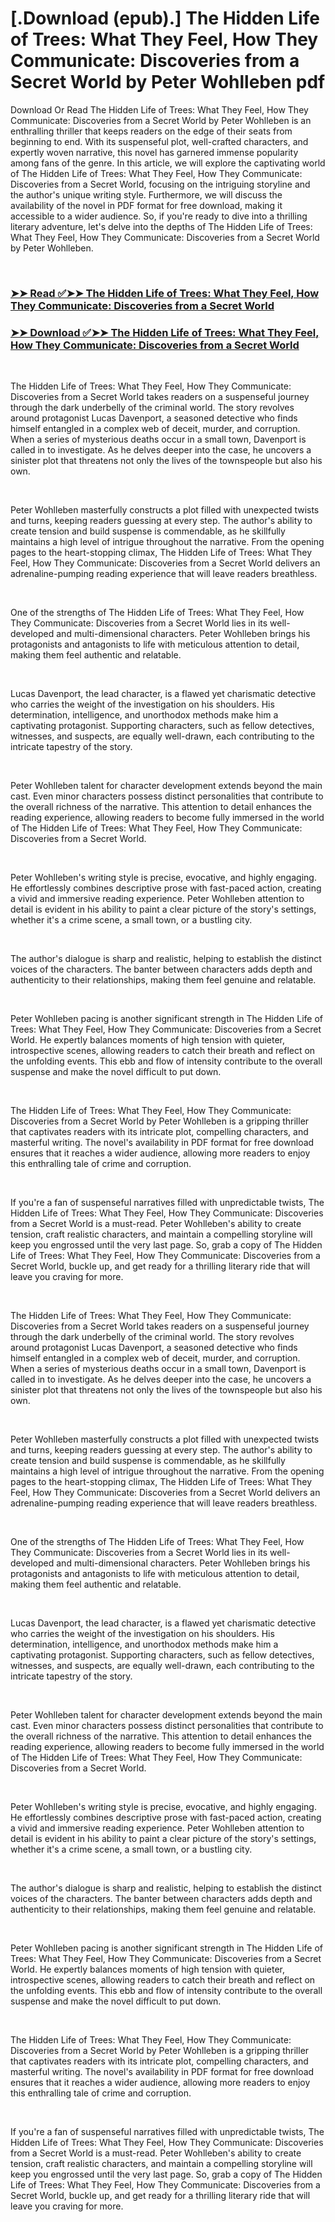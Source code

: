 # [.Download (epub).] The Hidden Life of Trees: What They Feel, How They Communicate: Discoveries from a Secret World by Peter Wohlleben pdf

<p>Download Or Read The Hidden Life of Trees: What They Feel, How They Communicate: Discoveries from a Secret World by Peter Wohlleben is an enthralling thriller that keeps readers on the edge of their seats from beginning to end. With its suspenseful plot, well-crafted characters, and expertly woven narrative, this novel has garnered immense popularity among fans of the genre. In this article, we will explore the captivating world of The Hidden Life of Trees: What They Feel, How They Communicate: Discoveries from a Secret World, focusing on the intriguing storyline and the author's unique writing style. Furthermore, we will discuss the availability of the novel in PDF format for free download, making it accessible to a wider audience. So, if you're ready to dive into a thrilling literary adventure, let's delve into the depths of The Hidden Life of Trees: What They Feel, How They Communicate: Discoveries from a Secret World by Peter Wohlleben.</p>
<p>&nbsp;</p>

### [➤➤ Read ✅➤➤ The Hidden Life of Trees: What They Feel, How They Communicate: Discoveries from a Secret World](https://thehelpfulbooks.blogspot.com/id/28256439)

### [➤➤ Download ✅➤➤ The Hidden Life of Trees: What They Feel, How They Communicate: Discoveries from a Secret World](https://thehelpfulbooks.blogspot.com/id/28256439)

<p>&nbsp;</p>
<p>The Hidden Life of Trees: What They Feel, How They Communicate: Discoveries from a Secret World takes readers on a suspenseful journey through the dark underbelly of the criminal world. The story revolves around protagonist Lucas Davenport, a seasoned detective who finds himself entangled in a complex web of deceit, murder, and corruption. When a series of mysterious deaths occur in a small town, Davenport is called in to investigate. As he delves deeper into the case, he uncovers a sinister plot that threatens not only the lives of the townspeople but also his own.</p>
<p>&nbsp;</p>
<p>Peter Wohlleben masterfully constructs a plot filled with unexpected twists and turns, keeping readers guessing at every step. The author's ability to create tension and build suspense is commendable, as he skillfully maintains a high level of intrigue throughout the narrative. From the opening pages to the heart-stopping climax, The Hidden Life of Trees: What They Feel, How They Communicate: Discoveries from a Secret World delivers an adrenaline-pumping reading experience that will leave readers breathless.</p>
<p>&nbsp;</p>
<p>One of the strengths of The Hidden Life of Trees: What They Feel, How They Communicate: Discoveries from a Secret World lies in its well-developed and multi-dimensional characters. Peter Wohlleben brings his protagonists and antagonists to life with meticulous attention to detail, making them feel authentic and relatable.</p>
<p>&nbsp;</p>
<p>Lucas Davenport, the lead character, is a flawed yet charismatic detective who carries the weight of the investigation on his shoulders. His determination, intelligence, and unorthodox methods make him a captivating protagonist. Supporting characters, such as fellow detectives, witnesses, and suspects, are equally well-drawn, each contributing to the intricate tapestry of the story.</p>
<p>&nbsp;</p>
<p>Peter Wohlleben talent for character development extends beyond the main cast. Even minor characters possess distinct personalities that contribute to the overall richness of the narrative. This attention to detail enhances the reading experience, allowing readers to become fully immersed in the world of The Hidden Life of Trees: What They Feel, How They Communicate: Discoveries from a Secret World.</p>
<p>&nbsp;</p>
<p>Peter Wohlleben's writing style is precise, evocative, and highly engaging. He effortlessly combines descriptive prose with fast-paced action, creating a vivid and immersive reading experience. Peter Wohlleben attention to detail is evident in his ability to paint a clear picture of the story's settings, whether it's a crime scene, a small town, or a bustling city.</p>
<p>&nbsp;</p>
<p>The author's dialogue is sharp and realistic, helping to establish the distinct voices of the characters. The banter between characters adds depth and authenticity to their relationships, making them feel genuine and relatable.</p>
<p>&nbsp;</p>
<p>Peter Wohlleben pacing is another significant strength in The Hidden Life of Trees: What They Feel, How They Communicate: Discoveries from a Secret World. He expertly balances moments of high tension with quieter, introspective scenes, allowing readers to catch their breath and reflect on the unfolding events. This ebb and flow of intensity contribute to the overall suspense and make the novel difficult to put down.</p>
<p>&nbsp;</p>
<p>The Hidden Life of Trees: What They Feel, How They Communicate: Discoveries from a Secret World by Peter Wohlleben is a gripping thriller that captivates readers with its intricate plot, compelling characters, and masterful writing. The novel's availability in PDF format for free download ensures that it reaches a wider audience, allowing more readers to enjoy this enthralling tale of crime and corruption.</p>
<p>&nbsp;</p>
<p>If you're a fan of suspenseful narratives filled with unpredictable twists, The Hidden Life of Trees: What They Feel, How They Communicate: Discoveries from a Secret World is a must-read. Peter Wohlleben's ability to create tension, craft realistic characters, and maintain a compelling storyline will keep you engrossed until the very last page. So, grab a copy of The Hidden Life of Trees: What They Feel, How They Communicate: Discoveries from a Secret World, buckle up, and get ready for a thrilling literary ride that will leave you craving for more.</p>
<p>&nbsp;</p>
<p>The Hidden Life of Trees: What They Feel, How They Communicate: Discoveries from a Secret World takes readers on a suspenseful journey through the dark underbelly of the criminal world. The story revolves around protagonist Lucas Davenport, a seasoned detective who finds himself entangled in a complex web of deceit, murder, and corruption. When a series of mysterious deaths occur in a small town, Davenport is called in to investigate. As he delves deeper into the case, he uncovers a sinister plot that threatens not only the lives of the townspeople but also his own.</p>
<p>&nbsp;</p>
<p>Peter Wohlleben masterfully constructs a plot filled with unexpected twists and turns, keeping readers guessing at every step. The author's ability to create tension and build suspense is commendable, as he skillfully maintains a high level of intrigue throughout the narrative. From the opening pages to the heart-stopping climax, The Hidden Life of Trees: What They Feel, How They Communicate: Discoveries from a Secret World delivers an adrenaline-pumping reading experience that will leave readers breathless.</p>
<p>&nbsp;</p>
<p>One of the strengths of The Hidden Life of Trees: What They Feel, How They Communicate: Discoveries from a Secret World lies in its well-developed and multi-dimensional characters. Peter Wohlleben brings his protagonists and antagonists to life with meticulous attention to detail, making them feel authentic and relatable.</p>
<p>&nbsp;</p>
<p>Lucas Davenport, the lead character, is a flawed yet charismatic detective who carries the weight of the investigation on his shoulders. His determination, intelligence, and unorthodox methods make him a captivating protagonist. Supporting characters, such as fellow detectives, witnesses, and suspects, are equally well-drawn, each contributing to the intricate tapestry of the story.</p>
<p>&nbsp;</p>
<p>Peter Wohlleben talent for character development extends beyond the main cast. Even minor characters possess distinct personalities that contribute to the overall richness of the narrative. This attention to detail enhances the reading experience, allowing readers to become fully immersed in the world of The Hidden Life of Trees: What They Feel, How They Communicate: Discoveries from a Secret World.</p>
<p>&nbsp;</p>
<p>Peter Wohlleben's writing style is precise, evocative, and highly engaging. He effortlessly combines descriptive prose with fast-paced action, creating a vivid and immersive reading experience. Peter Wohlleben attention to detail is evident in his ability to paint a clear picture of the story's settings, whether it's a crime scene, a small town, or a bustling city.</p>
<p>&nbsp;</p>
<p>The author's dialogue is sharp and realistic, helping to establish the distinct voices of the characters. The banter between characters adds depth and authenticity to their relationships, making them feel genuine and relatable.</p>
<p>&nbsp;</p>
<p>Peter Wohlleben pacing is another significant strength in The Hidden Life of Trees: What They Feel, How They Communicate: Discoveries from a Secret World. He expertly balances moments of high tension with quieter, introspective scenes, allowing readers to catch their breath and reflect on the unfolding events. This ebb and flow of intensity contribute to the overall suspense and make the novel difficult to put down.</p>
<p>&nbsp;</p>
<p>The Hidden Life of Trees: What They Feel, How They Communicate: Discoveries from a Secret World by Peter Wohlleben is a gripping thriller that captivates readers with its intricate plot, compelling characters, and masterful writing. The novel's availability in PDF format for free download ensures that it reaches a wider audience, allowing more readers to enjoy this enthralling tale of crime and corruption.</p>
<p>&nbsp;</p>
<p>If you're a fan of suspenseful narratives filled with unpredictable twists, The Hidden Life of Trees: What They Feel, How They Communicate: Discoveries from a Secret World is a must-read. Peter Wohlleben's ability to create tension, craft realistic characters, and maintain a compelling storyline will keep you engrossed until the very last page. So, grab a copy of The Hidden Life of Trees: What They Feel, How They Communicate: Discoveries from a Secret World, buckle up, and get ready for a thrilling literary ride that will leave you craving for more.</p>
<p>&nbsp;</p>
